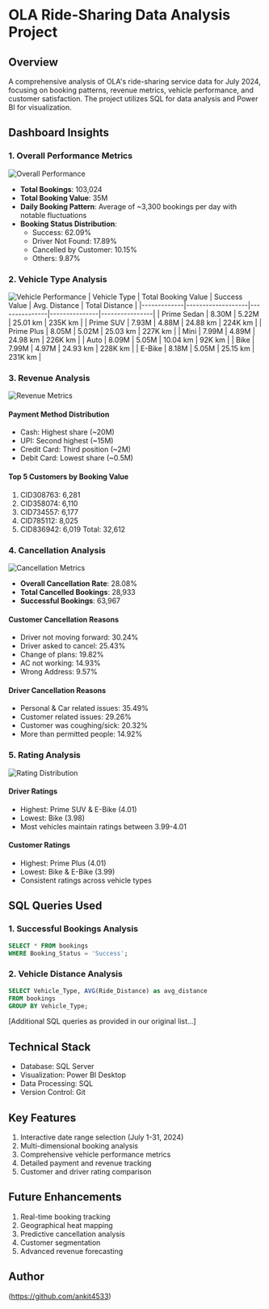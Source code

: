 # OLA Ride-Sharing Data Analysis Project

## Overview
A comprehensive analysis of OLA's ride-sharing service data for July 2024, focusing on booking patterns, revenue metrics, vehicle performance, and customer satisfaction. The project utilizes SQL for data analysis and Power BI for visualization.

## Dashboard Insights

### 1. Overall Performance Metrics
![Overall Performance](1.jpg)
- **Total Bookings**: 103,024
- **Total Booking Value**: 35M
- **Daily Booking Pattern**: Average of ~3,300 bookings per day with notable fluctuations
- **Booking Status Distribution**:
  - Success: 62.09%
  - Driver Not Found: 17.89%
  - Cancelled by Customer: 10.15%
  - Others: 9.87%

### 2. Vehicle Type Analysis
![Vehicle Performance](2.jpg)
| Vehicle Type | Total Booking Value | Success Value | Avg. Distance | Total Distance |
|-------------|-------------------|---------------|---------------|----------------|
| Prime Sedan | 8.30M | 5.22M | 25.01 km | 235K km |
| Prime SUV | 7.93M | 4.88M | 24.88 km | 224K km |
| Prime Plus | 8.05M | 5.02M | 25.03 km | 227K km |
| Mini | 7.99M | 4.89M | 24.98 km | 226K km |
| Auto | 8.09M | 5.05M | 10.04 km | 92K km |
| Bike | 7.99M | 4.97M | 24.93 km | 228K km |
| E-Bike | 8.18M | 5.05M | 25.15 km | 231K km |

### 3. Revenue Analysis
![Revenue Metrics](3.jpg)
#### Payment Method Distribution
- Cash: Highest share (~20M)
- UPI: Second highest (~15M)
- Credit Card: Third position (~2M)
- Debit Card: Lowest share (~0.5M)

#### Top 5 Customers by Booking Value
1. CID308763: 6,281
2. CID358074: 6,110
3. CID734557: 6,177
4. CID785112: 8,025
5. CID836942: 6,019
Total: 32,612

### 4. Cancellation Analysis
![Cancellation Metrics](4.jpg)
- **Overall Cancellation Rate**: 28.08%
- **Total Cancelled Bookings**: 28,933
- **Successful Bookings**: 63,967

#### Customer Cancellation Reasons
- Driver not moving forward: 30.24%
- Driver asked to cancel: 25.43%
- Change of plans: 19.82%
- AC not working: 14.93%
- Wrong Address: 9.57%

#### Driver Cancellation Reasons
- Personal & Car related issues: 35.49%
- Customer related issues: 29.26%
- Customer was coughing/sick: 20.32%
- More than permitted people: 14.92%

### 5. Rating Analysis
![Rating Distribution](5.jpg)
#### Driver Ratings
- Highest: Prime SUV & E-Bike (4.01)
- Lowest: Bike (3.98)
- Most vehicles maintain ratings between 3.99-4.01

#### Customer Ratings
- Highest: Prime Plus (4.01)
- Lowest: Bike & E-Bike (3.99)
- Consistent ratings across vehicle types

## SQL Queries Used

### 1. Successful Bookings Analysis
```sql
SELECT * FROM bookings 
WHERE Booking_Status = 'Success';
```

### 2. Vehicle Distance Analysis
```sql
SELECT Vehicle_Type, AVG(Ride_Distance) as avg_distance 
FROM bookings 
GROUP BY Vehicle_Type;
```

[Additional SQL queries as provided in our original list...]

## Technical Stack
- Database: SQL Server
- Visualization: Power BI Desktop
- Data Processing: SQL
- Version Control: Git

## Key Features
1. Interactive date range selection (July 1-31, 2024)
2. Multi-dimensional booking analysis
3. Comprehensive vehicle performance metrics
4. Detailed payment and revenue tracking
5. Customer and driver rating comparison

## Future Enhancements
1. Real-time booking tracking
2. Geographical heat mapping
3. Predictive cancellation analysis
4. Customer segmentation
5. Advanced revenue forecasting

## Author
 (https://github.com/ankit4533)
 
